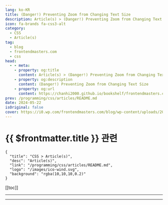 ```yaml
---
lang: ko-KR
title: (Danger!) Preventing Zoom from Changing Text Size
description: Article(s) > (Danger!) Preventing Zoom from Changing Text Size
icon: fa-brands fa-css3-alt
category: 
  - CSS
  - Article(s)
tag: 
  - blog
  - frontendmasters.com
  - css
head:
  - - meta:
    - property: og:title
      content: Article(s) > (Danger!) Preventing Zoom from Changing Text Size
    - property: og:description
      content: (Danger!) Preventing Zoom from Changing Text Size
    - property: og:url
      content: https://chanhi2000.github.io/bookshelf/frontendmasters.com/danger-preventing-zoom-from-changing-text-size.html
prev: /programming/css/articles/README.md
date: 2024-05-22
isOriginal: false
cover: https://i0.wp.com/frontendmasters.com/blog/wp-content/uploads/2024/05/image-4.png?resize=1024%2C585&ssl=1
---
```


# {{ $frontmatter.title }} 관련

```component VPCard
{
  "title": "CSS > Article(s)",
  "desc": "Article(s)",
  "link": "/programming/css/articles/README.md",
  "logo": "/images/ico-wind.svg",
  "background": "rgba(10,10,10,0.2)"
}
```

[[toc]]

---

<SiteInfo
  name="(Danger!) Preventing Zoom from Changing Text Size"
  desc="Zooming in browsers is an accessibility feature. I’d say that any attempt to fight against it is bad form. Don’t do it. Leave it be. I have seen compelling examples of ways to code that work with browser zoom that help make a site look nicer when high levels of zoom are applied. But they […]"
  url="https://frontendmasters.com/news/danger-preventing-zoom-from-changing-text-size/"
  logo="https://frontendmasters.com/favicon.ico"
  preview="https://i0.wp.com/frontendmasters.com/blog/wp-content/uploads/2024/05/image-4.png?resize=1024%2C585&ssl=1"/>

<!-- TODO: 작성 -->

---

<TagLinks />